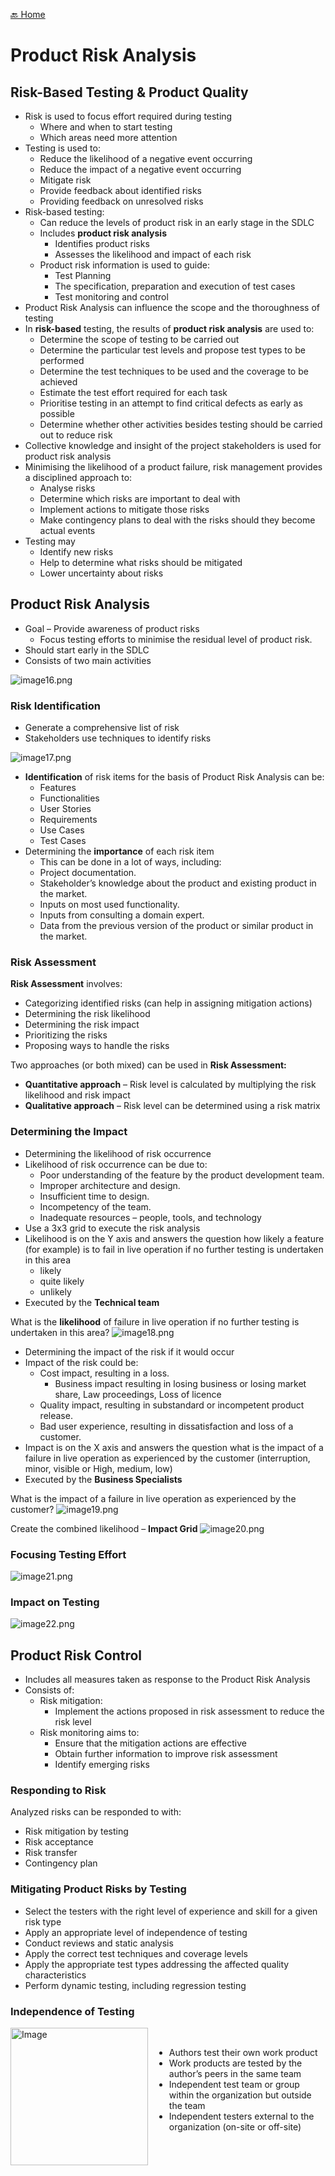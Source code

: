 [🔙 Home](../home.md)


# Product Risk Analysis

## Risk-Based Testing & Product Quality

* Risk is used to focus effort required during testing
  * Where and when to start testing
  * Which areas need more attention
* Testing is used to:
  * Reduce the likelihood of a negative event occurring
  * Reduce the impact of a negative event occurring
  * Mitigate risk
  * Provide feedback about identified risks
  * Providing feedback on unresolved risks
* Risk-based testing:
  * Can reduce the levels of product risk in an early stage in the SDLC
  * Includes **product risk analysis**
    * Identifies product risks
    * Assesses the likelihood and impact of each risk
  * Product risk information is used to guide:
    * Test Planning
    * The specification, preparation and execution of test cases
    * Test monitoring and control
* Product Risk Analysis can influence the scope and the thoroughness of testing
* In **risk-based** testing, the results of **product risk analysis** are used to:
  * Determine the scope of testing to be carried out
  * Determine the particular test levels and propose test types to be performed
  * Determine the test techniques to be used and the coverage to be achieved
  * Estimate the test effort required for each task
  * Prioritise testing in an attempt to find critical defects as early as possible
  * Determine whether other activities besides testing should be carried out to reduce risk
* Collective knowledge and insight of the project stakeholders is used for product risk analysis
* Minimising the likelihood of a product failure, risk management provides a disciplined approach to:
  * Analyse risks
  * Determine which risks are important to deal with
  * Implement actions to mitigate those risks
  * Make contingency plans to deal with the risks should they become actual events
* Testing may
  * Identify new risks
  * Help to determine what risks should be mitigated
  * Lower uncertainty about risks

## Product Risk Analysis

* Goal – Provide awareness of product risks
  * Focus testing efforts to minimise the residual level of product risk.
* Should start early in the SDLC
* Consists of two main activities

![image16.png](assets/image16.png)

### Risk Identification

* Generate a comprehensive list of risk
* Stakeholders use techniques to identify risks

![image17.png](assets/image17.png)

* **Identification** of risk items for the basis of Product Risk Analysis can be:
  * Features
  * Functionalities
  * User Stories
  * Requirements
  * Use Cases
  * Test Cases
* Determining the **importance** of each risk item
  * This can be done in a lot of ways, including:
  * Project documentation.
  * Stakeholder’s knowledge about the product and existing product in the market.
  * Inputs on most used functionality.
  * Inputs from consulting a domain expert.
  * Data from the previous version of the product or similar product in the market.

### Risk Assessment

**Risk Assessment** involves:

* Categorizing identified risks (can help in assigning mitigation actions)
* Determining the risk likelihood
* Determining the risk impact
* Prioritizing the risks
* Proposing ways to handle the risks

Two approaches (or both mixed) can be used in **Risk Assessment:**

* **Quantitative approach** – Risk level is calculated by multiplying the risk likelihood and risk impact
* **Qualitative approach** – Risk level can be determined using a risk matrix

### Determining the Impact

* Determining the likelihood of risk occurrence
* Likelihood of risk occurrence can be due to:
  * Poor understanding of the feature by the product development team.
  * Improper architecture and design.
  * Insufficient time to design.
  * Incompetency of the team.
  * Inadequate resources – people, tools, and technology
* Use a 3x3 grid to execute the risk analysis
* Likelihood is on the Y axis and answers the question how likely a feature (for example) is to fail in live operation if no further testing is undertaken in this area
  * likely
  * quite likely
  * unlikely
* Executed by the **Technical team**

What is the **likelihood** of failure in live operation if no further testing is undertaken in this area?
![image18.png](assets/image18.png)

* Determining the impact of the risk if it would occur
* Impact of the risk could be:
  * Cost impact, resulting in a loss.
    * Business impact resulting in losing business or losing market share, Law proceedings, Loss of licence
  * Quality impact, resulting in substandard or incompetent product release.
  * Bad user experience, resulting in dissatisfaction and loss of a customer.
* Impact is on the X axis and answers the question what is the impact of a failure in live operation as experienced by the customer (interruption, minor, visible or High, medium, low)
* Executed by the **Business Specialists**

What is the impact of a failure in live operation as experienced by the customer?
![image19.png](assets/image19.png)

Create the combined likelihood – **Impact Grid**
![image20.png](assets/image20.png)

### Focusing Testing Effort
![image21.png](assets/image21.png)

### Impact on Testing
![image22.png](assets/image22.png)

## Product Risk Control
* Includes all measures taken as response to the Product Risk Analysis
* Consists of:
  * Risk mitigation:
    * Implement the actions proposed in risk assessment to reduce the risk level
  * Risk monitoring aims to:
    * Ensure that the mitigation actions are effective
    * Obtain further information to improve risk assessment
    * Identify emerging risks

### Responding to Risk
Analyzed risks can be responded to with:
* Risk mitigation by testing
* Risk acceptance
* Risk transfer
* Contingency plan

### Mitigating Product Risks by Testing
* Select the testers with the right level of experience and skill for a given risk type
* Apply an appropriate level of independence of testing
* Conduct reviews and static analysis
* Apply the correct test techniques and coverage levels
* Apply the appropriate test types addressing the affected quality characteristics
* Perform dynamic testing, including regression testing

### Independence of Testing

<div style="display: flex; align-items: flex-start;">
  <img src="assets/image23.png" alt="Image" style="height: 220px; margin-right: 10px; vertical-align: top;"/>
  <ul>
    <br>
    <li>Authors test their own work product</li>
    <li>Work products are tested by the author’s peers in the same team</li>
    <li>Independent test team or group within the organization but outside the team</li>
    <li>Independent testers external to the organization (on-site or off-site)</li>
  </ul>
</div>